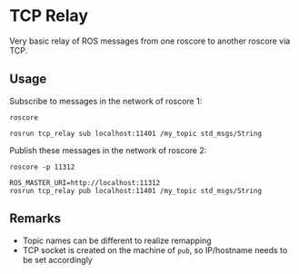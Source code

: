 # TCP Relay
Very basic relay of ROS messages from one roscore to another roscore via TCP.

## Usage

Subscribe to messages in the network of roscore 1:

    roscore

    rosrun tcp_relay sub localhost:11401 /my_topic std_msgs/String

Publish these messages in the network of roscore 2:

    roscore -p 11312
    
    ROS_MASTER_URI=http://localhost:11312
    rosrun tcp_relay pub localhost:11401 /my_topic std_msgs/String
    
## Remarks

- Topic names can be different to realize remapping
- TCP socket is created on the machine of `pub`, so IP/hostname needs to be set accordingly
